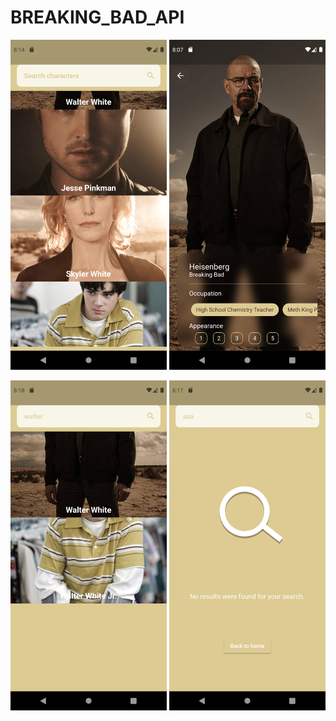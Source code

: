# BREAKING_BAD_API

<img width="250" src="https://github.com/Senures/api_breaking_bad/blob/main/breaking-ss/home.png"> <img width="250" src="https://github.com/Senures/api_breaking_bad/blob/main/breaking-ss/detail.png"> 

<img width="250" src="https://github.com/Senures/api_breaking_bad/blob/main/breaking-ss/searchh.png"> <img width="250" src="https://github.com/Senures/api_breaking_bad/blob/main/breaking-ss/search.png"> 






